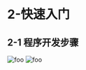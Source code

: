 # 2-快速入门

## 2-1 程序开发步骤
  <img :src="$withBase('/ssm/spring/5.png')" alt="foo">
  <img :src="$withBase('/ssm/spring/5-1.png')" alt="foo">